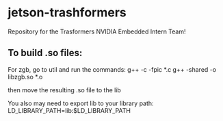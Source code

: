 # jetson-trashformers

Repository for the Trasformers NVIDIA Embedded Intern Team!


## To build .so files:

For zgb, go to util and run the commands:
    g++ -c -fpic *.c
    g++ -shared -o libzgb.so *.o

then move the resulting .so file to the lib



You also may need to export lib to your library path:
    LD_LIBRARY_PATH=lib:$LD_LIBRARY_PATH
